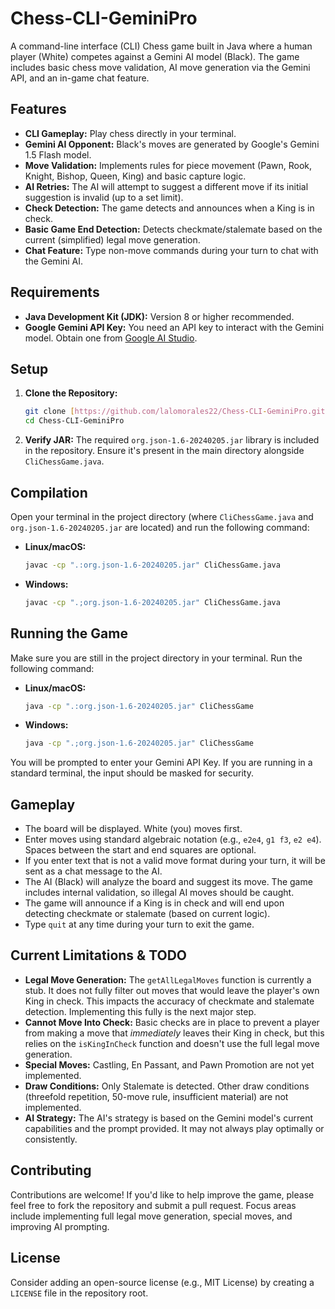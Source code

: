 # Chess-CLI-GeminiPro

A command-line interface (CLI) Chess game built in Java where a human player (White) competes against a Gemini AI model (Black). The game includes basic chess move validation, AI move generation via the Gemini API, and an in-game chat feature.

## Features

* **CLI Gameplay:** Play chess directly in your terminal.
* **Gemini AI Opponent:** Black's moves are generated by Google's Gemini 1.5 Flash model.
* **Move Validation:** Implements rules for piece movement (Pawn, Rook, Knight, Bishop, Queen, King) and basic capture logic.
* **AI Retries:** The AI will attempt to suggest a different move if its initial suggestion is invalid (up to a set limit).
* **Check Detection:** The game detects and announces when a King is in check.
* **Basic Game End Detection:** Detects checkmate/stalemate based on the current (simplified) legal move generation.
* **Chat Feature:** Type non-move commands during your turn to chat with the Gemini AI.

## Requirements

* **Java Development Kit (JDK):** Version 8 or higher recommended.
* **Google Gemini API Key:** You need an API key to interact with the Gemini model. Obtain one from [Google AI Studio](https://aistudio.google.com/app/apikey).

## Setup

1.  **Clone the Repository:**
    ```bash
    git clone [https://github.com/lalomorales22/Chess-CLI-GeminiPro.git](https://github.com/lalomorales22/Chess-CLI-GeminiPro.git)
    cd Chess-CLI-GeminiPro
    ```
2.  **Verify JAR:** The required `org.json-1.6-20240205.jar` library is included in the repository. Ensure it's present in the main directory alongside `CliChessGame.java`.

## Compilation

Open your terminal in the project directory (where `CliChessGame.java` and `org.json-1.6-20240205.jar` are located) and run the following command:

* **Linux/macOS:**
    ```bash
    javac -cp ".:org.json-1.6-20240205.jar" CliChessGame.java
    ```
* **Windows:**
    ```bash
    javac -cp ".;org.json-1.6-20240205.jar" CliChessGame.java
    ```

## Running the Game

Make sure you are still in the project directory in your terminal. Run the following command:

* **Linux/macOS:**
    ```bash
    java -cp ".:org.json-1.6-20240205.jar" CliChessGame
    ```
* **Windows:**
    ```bash
    java -cp ".;org.json-1.6-20240205.jar" CliChessGame
    ```

You will be prompted to enter your Gemini API Key. If you are running in a standard terminal, the input should be masked for security.

## Gameplay

* The board will be displayed. White (you) moves first.
* Enter moves using standard algebraic notation (e.g., `e2e4`, `g1 f3`, `e2 e4`). Spaces between the start and end squares are optional.
* If you enter text that is not a valid move format during your turn, it will be sent as a chat message to the AI.
* The AI (Black) will analyze the board and suggest its move. The game includes internal validation, so illegal AI moves should be caught.
* The game will announce if a King is in check and will end upon detecting checkmate or stalemate (based on current logic).
* Type `quit` at any time during your turn to exit the game.

## Current Limitations & TODO

* **Legal Move Generation:** The `getAllLegalMoves` function is currently a stub. It does not fully filter out moves that would leave the player's own King in check. This impacts the accuracy of checkmate and stalemate detection. Implementing this fully is the next major step.
* **Cannot Move Into Check:** Basic checks are in place to prevent a player from making a move that *immediately* leaves their King in check, but this relies on the `isKingInCheck` function and doesn't use the full legal move generation.
* **Special Moves:** Castling, En Passant, and Pawn Promotion are not yet implemented.
* **Draw Conditions:** Only Stalemate is detected. Other draw conditions (threefold repetition, 50-move rule, insufficient material) are not implemented.
* **AI Strategy:** The AI's strategy is based on the Gemini model's current capabilities and the prompt provided. It may not always play optimally or consistently.

## Contributing

Contributions are welcome! If you'd like to help improve the game, please feel free to fork the repository and submit a pull request. Focus areas include implementing full legal move generation, special moves, and improving AI prompting.

## License

Consider adding an open-source license (e.g., MIT License) by creating a `LICENSE` file in the repository root.


